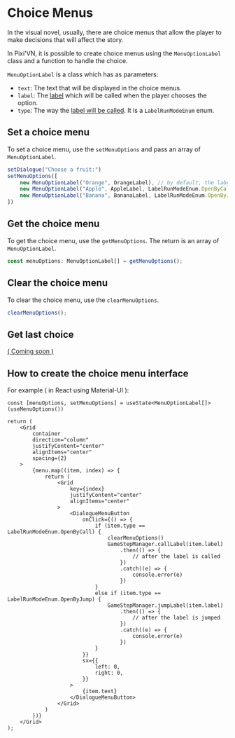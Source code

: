 # Choice Menus

In the visual novel, usually, there are choice menus that allow the player to make decisions that will affect the story.

In Pixi'VN, it is possible to create choice menus using the `MenuOptionLabel` class and a function to handle the choice.

`MenuOptionLabel` is a class which has as parameters:

* `text`: The text that will be displayed in the choice menus.
* `label`: The [label](/Label-and-Game-Step.md#label) which will be called when the player chooses the option.
* `type`: The way the [label will be called](/Label-and-Game-Step.md#run-a-label). It is a `LabelRunModeEnum` enum.

## Set a choice menu

To set a choice menu, use the `setMenuOptions` and pass an array of `MenuOptionLabel`.

```typescript
setDialogue("Choose a fruit:")
setMenuOptions([
    new MenuOptionLabel("Orange", OrangeLabel), // by default, the label will be called by call
    new MenuOptionLabel("Apple", AppleLabel, LabelRunModeEnum.OpenByCall),
    new MenuOptionLabel("Banana", BananaLabel, LabelRunModeEnum.OpenByJump),
])
```

## Get the choice menu

To get the choice menu, use the `getMenuOptions`. The return is an array of `MenuOptionLabel`.

```typescript
const menuOptions: MenuOptionLabel[] = getMenuOptions();
```

## Clear the choice menu

To clear the choice menu, use the `clearMenuOptions`.

```typescript
clearMenuOptions();
```

## Get last choice

[( Coming soon )](https://github.com/DRincs-Productions/pixi-vn/issues/88)

## How to create the choice menu interface

For example ( in React using Material-UI ):

```tsx
const [menuOptions, setMenuOptions] = useState<MenuOptionLabel[]>(useMenuOptions())

return (
    <Grid
        container
        direction="column"
        justifyContent="center"
        alignItems="center"
        spacing={2}
    >
        {menu.map((item, index) => {
            return (
                <Grid
                    key={index}
                    justifyContent="center"
                    alignItems="center"
                >
                    <DialogueMenuButton
                        onClick={() => {
                            if (item.type == LabelRunModeEnum.OpenByCall) {
                                clearMenuOptions()
                                GameStepManager.callLabel(item.label)
                                    .then(() => {
                                        // after the label is called
                                    })
                                    .catch((e) => {
                                        console.error(e)
                                    })
                            }
                            else if (item.type == LabelRunModeEnum.OpenByJump) {
                                GameStepManager.jumpLabel(item.label)
                                    .then(() => {
                                        // after the label is jumped
                                    })
                                    .catch((e) => {
                                        console.error(e)
                                    })
                            }
                        }}
                        sx={{
                            left: 0,
                            right: 0,
                        }}
                    >
                        {item.text}
                    </DialogueMenuButton>
                </Grid>
            )
        })}
    </Grid>
);
```
